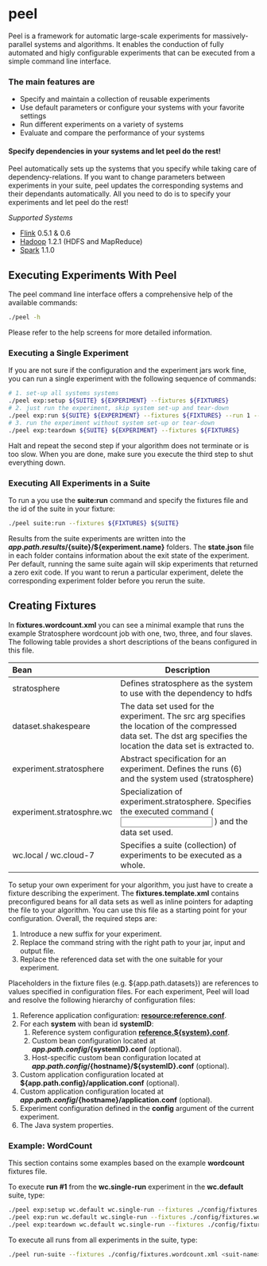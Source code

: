 peel
====

Peel is a framework for automatic large-scale experiments for massively-parallel systems and algorithms. 
It enables the conduction of fully automated and higly configurable experiments that can be executed from a simple command line interface.

### The main features are

- Specify and maintain a collection of reusable experiments
- Use default parameters or configure your systems with your favorite settings
- Run different experiments on a variety of systems
- Evaluate and compare the performance of your systems

#### Specify dependencies in your systems and let peel do the rest! 
Peel automatically sets up the systems that you specify while taking care of dependency-relations. If you want to change parameters between experiments in your suite, peel updates the corresponding systems and their dependants automatically. All you need to do is to specify your experiments and let peel do the rest!

*Supported Systems*
- [Flink](http://flink.incubator.apache.org/) 0.5.1 & 0.6
- [Hadoop](http://hadoop.apache.org/) 1.2.1 (HDFS and MapReduce)
- [Spark](http://spark.apache.org/) 1.1.0


## Executing Experiments With Peel

The peel command line interface offers a comprehensive help of the available commands:

```bash
./peel -h
```

Please refer to the help screens for more detailed information.

### Executing a Single Experiment

If you are not sure if the configuration and the experiment jars work fine, you can run a single experiment with the following sequence of commands:

```bash
# 1. set-up all systems systems 
./peel exp:setup ${SUITE} ${EXPERIMENT} --fixtures ${FIXTURES}
# 2. just run the experiment, skip system set-up and tear-down
./peel exp:run ${SUITE} ${EXPERIMENT} --fixtures ${FIXTURES} --run 1 --just 
# 3. run the experiment without system set-up or tear-down
./peel exp:teardown ${SUITE} ${EXPERIMENT} --fixtures ${FIXTURES}
```

Halt and repeat the second step if your algorithm does not terminate or is too slow. When you are done, make sure you execute the third step to shut everything down.

### Executing All Experiments in a Suite 

To run a you use the **suite:run** command and specify the fixtures file and the id of the suite in your fixture:

```bash
./peel suite:run --fixtures ${FIXTURES} ${SUITE}
```

Results from the suite experiments are written into the **${app.path.results}/${suite}/${experiment.name}** folders. 
The **state.json** file in each folder contains information about the exit state of the experiment. 
Per default, running the same suite again will skip experiments that returned a zero exit code.
If you want to rerun a particular experiment, delete the corresponding experiment folder before you rerun the suite.

## Creating Fixtures


In **fixtures.wordcount.xml** you can see a minimal example that runs the example Stratosphere wordcount job with one, two, three, and four slaves. 
The following table provides a short descriptions of the beans configured in this file.

Bean                       | Description
:--------------------------|------------------------
stratosphere               | Defines stratosphere as the system to use with the dependency to hdfs
dataset.shakespeare        | The data set used for the experiment. The src arg specifies the location of the compressed data set. The dst arg specifies the location the data set is extracted to.
experiment.stratosphere    | Abstract specification for an experiment. Defines the runs (6) and the system used (stratosphere)
experiment.stratosphre.wc  | Specialization of experiment.stratosphere. Specifies the executed command (<job jar> <input> <output>) and the data set used.
wc.local / wc.cloud-7      | Specifies a suite (collection) of experiments to be executed as a whole.

To setup your own experiment for your algorithm, you just have to create a fixture describing the experiment.
The **fixtures.template.xml** contains preconfigured beans for all data sets as well as inline pointers for adapting the file to your algorithm.
You can use this file as a starting point for your configuration. Overall, the required steps are:

1. Introduce a new suffix for your experiment.
1. Replace the command string with the right path to your jar, input and output file.
1. Replace the referenced data set with the one suitable for your experiment.

Placeholders in the fixture files (e.g. ${app.path.datasets}) are references to values specified in configuration files. 
For each experiment, Peel will load and resolve the following hierarchy of configuration files:

1. Reference application configuration: [**resource:reference.conf**](https://github.com/citlab/peel/blob/master/peel-core/src/main/resources/reference.conf). 
1. For each **system** with bean id **systemID**: 
   1. Reference system configuration [**reference.${system}.conf**](https://github.com/citlab/peel/blob/master/peel-extensions/src/main/resources).
   1. Custom bean configuration located at **${app.path.config}/${systemID}.conf** (optional).
   1. Host-specific custom bean configuration located at **${app.path.config}/${hostname}/${systemID}.conf** (optional).
1. Custom application configuration located at **${app.path.config}/application.conf** (optional).
1. Custom application configuration located at **${app.path.config}/${hostname}/application.conf** (optional).
1. Experiment configuration defined in the **config** argument of the current experiment.
1. The Java system properties.

### Example: WordCount

This section contains some examples based on the example **wordcount** fixtures file.

To execute **run #1** from the **wc.single-run** experiment in the **wc.default** suite, type:

```bash
./peel exp:setup wc.default wc.single-run --fixtures ./config/fixtures.wordcount.xml
./peel exp:run wc.default wc.single-run --fixtures ./config/fixtures.wordcount.xml --run 1 --just 
./peel exp:teardown wc.default wc.single-run --fixtures ./config/fixtures.wordcount.xml
```

To execute all runs from all experiments in the suite, type:

```bash
./peel run-suite --fixtures ./config/fixtures.wordcount.xml <suit-name>
```

